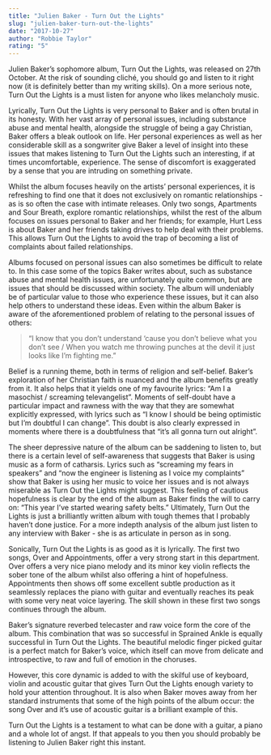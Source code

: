 ```yaml
---
title: "Julien Baker - Turn Out the Lights"
slug: "julien-baker-turn-out-the-lights"
date: "2017-10-27"
author: "Robbie Taylor"
rating: "5"
---
```


Julien Baker’s sophomore album, Turn Out the Lights, was released on 27th October. At the risk of sounding cliché, you should go and listen to it right now (it is definitely better than my writing skills). On a more serious note, Turn Out the Lights is a must listen for anyone who likes melancholy music.

Lyrically, Turn Out the Lights is very personal to Baker and is often brutal in its honesty. With her vast array of personal issues, including substance abuse and mental health, alongside the struggle of being a gay Christian, Baker offers a bleak outlook on life. Her personal experiences as well as her considerable skill as a songwriter give Baker a level of insight into these issues that makes listening to Turn Out the Lights such an interesting, if at times uncomfortable, experience. The sense of discomfort is exaggerated by a sense that you are intruding on something private.

Whilst the album focuses heavily on the artists’ personal experiences, it is refreshing to find one that it does not exclusively on romantic relationships - as is so often the case with intimate releases. Only two songs, Apartments and Sour Breath, explore romantic relationships, whilst the rest of the album focuses on issues personal to Baker and her friends; for example, Hurt Less is about Baker and her friends taking drives to help deal with their problems. This allows Turn Out the Lights to avoid the trap of becoming a list of complaints about failed relationships.

Albums focused on personal issues can also sometimes be difficult to relate to. In this case some of the topics Baker writes about, such as substance abuse and mental health issues, are unfortunately quite common, but are issues that should be discussed within society. The album will undeniably be of particular value to those who experience these issues, but it can also help others to understand these ideas. Even within the album Baker is aware of the aforementioned problem of relating to the personal issues of others:

> “I know that you don’t understand ‘cause you don’t believe what you don’t see / When you watch me throwing punches at the devil it just looks like I’m fighting me.”

Belief is a running theme, both in terms of religion and self-belief. Baker’s exploration of her Christian faith is nuanced and the album benefits greatly from it. It also helps that it yields one of my favourite lyrics: “Am I a masochist / screaming televangelist”. Moments of self-doubt have a particular impact and rawness with the way that they are somewhat explicitly expressed, with lyrics such as “I know I should be being optimistic but I’m doubtful I can change”. This doubt is also clearly expressed in moments where there is a doubtfulness that “it’s all gonna turn out alright”.

The sheer depressive nature of the album can be saddening to listen to, but there is a certain level of self-awareness that suggests that Baker is using music as a form of catharsis. Lyrics such as “screaming my fears in speakers” and “now the engineer is listening as I voice my complaints” show that Baker is using her music to voice her issues and is not always miserable as Turn Out the Lights might suggest. This feeling of cautious hopefulness is clear by the end of the album as Baker finds the will to carry on: “This year I’ve started wearing safety belts.” Ultimately, Turn Out the Lights is just a brilliantly written album with tough themes that I probably haven’t done justice. For a more indepth analysis of the album just listen to any interview with Baker - she is as articulate in person as in song.

Sonically, Turn Out the Lights is as good as it is lyrically. The first two songs, Over and Appointments, offer a very strong start in this department. Over offers a very nice piano melody and its minor key violin reflects the sober tone of the album whilst also offering a hint of hopefulness. Appointments then shows off some excellent subtle production as it seamlessly replaces the piano with guitar and eventually reaches its peak with some very neat voice layering. The skill shown in these first two songs continues through the album.

Baker’s signature reverbed telecaster and raw voice form the core of the album. This combination that was so successful in Sprained Ankle is equally successful in Turn Out the Lights. The beautiful melodic finger picked guitar is a perfect match for Baker’s voice, which itself can move from delicate and introspective, to raw and full of emotion in the choruses.

However, this core dynamic is added to with the skilful use of keyboard, violin and acoustic guitar that gives Turn Out the Lights enough variety to hold your attention throughout. It is also when Baker moves away from her standard instruments that some of the high points of the album occur: the song Over and it’s use of acoustic guitar is a brilliant example of this.

Turn Out the Lights is a testament to what can be done with a guitar, a piano and a whole lot of angst. If that appeals to you then you should probably be listening to Julien Baker right this instant.
